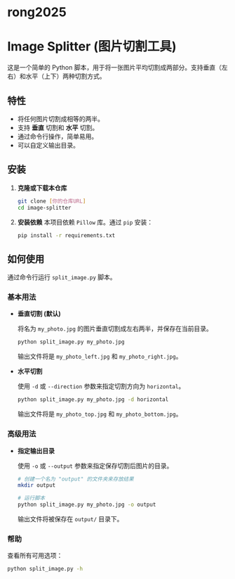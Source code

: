 # rong2025
# Image Splitter (图片切割工具)

这是一个简单的 Python 脚本，用于将一张图片平均切割成两部分。支持垂直（左右）和水平（上下）两种切割方式。

## 特性

-   将任何图片切割成相等的两半。
-   支持 **垂直** 切割和 **水平** 切割。
-   通过命令行操作，简单易用。
-   可以自定义输出目录。

## 安装

1.  **克隆或下载本仓库**
    ```bash
    git clone [你的仓库URL]
    cd image-splitter
    ```

2.  **安装依赖**
    本项目依赖 `Pillow` 库。通过 `pip` 安装：
    ```bash
    pip install -r requirements.txt
    ```

## 如何使用

通过命令行运行 `split_image.py` 脚本。

### 基本用法

-   **垂直切割 (默认)**

    将名为 `my_photo.jpg` 的图片垂直切割成左右两半，并保存在当前目录。

    ```bash
    python split_image.py my_photo.jpg
    ```
    输出文件将是 `my_photo_left.jpg` 和 `my_photo_right.jpg`。

-   **水平切割**

    使用 `-d` 或 `--direction` 参数来指定切割方向为 `horizontal`。

    ```bash
    python split_image.py my_photo.jpg -d horizontal
    ```
    输出文件将是 `my_photo_top.jpg` 和 `my_photo_bottom.jpg`。


### 高级用法

-   **指定输出目录**

    使用 `-o` 或 `--output` 参数来指定保存切割后图片的目录。

    ```bash
    # 创建一个名为 "output" 的文件夹来存放结果
    mkdir output

    # 运行脚本
    python split_image.py my_photo.jpg -o output
    ```
    输出文件将被保存在 `output/` 目录下。

### 帮助

查看所有可用选项：
```bash
python split_image.py -h

